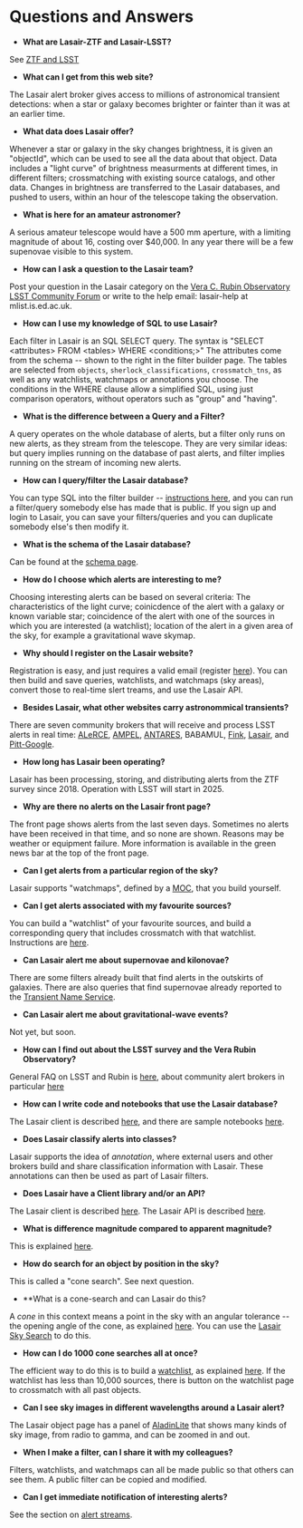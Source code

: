 # Questions and Answers

* **What are Lasair-ZTF and Lasair-LSST?**

See [ZTF and LSST](../implementation.html#ztf-and-lsst)

* **What can I get from this web site?**

The Lasair alert broker gives access to millions of astronomical transient detections: when a star or galaxy becomes brighter or fainter than it was at an earlier time.

* **What data does Lasair offer?**

Whenever a star or galaxy in the sky changes brightness, it is given an "objectId", which can be used to see all the data about that object. Data includes a "light curve" of brightness measurments at different times, in different filters; crossmatching with existing source catalogs, and other data.
Changes in brightness are transferred to the Lasair databases, and pushed to users, within an hour
of the telescope taking the observation.

* **What is here for an amateur astronomer?**

A serious amateur telescope would have a 500 mm aperture, with a limiting magnitude of about 16, costing over $40,000. In any year there will be a few supenovae visible to this system.

* **How can I ask a question to the Lasair team?**

Post your question in the Lasair category on the [Vera C. Rubin Observatory LSST Community Forum](https://community.lsst.org/c/support/support-lasair/55) or 
write to the help email: lasair-help at mlist.is.ed.ac.uk.

* **How can I use my knowledge of SQL to use Lasair?**

Each filter in Lasair is an SQL SELECT query. The syntax is "SELECT <attributes\> FROM <tables\> WHERE <conditions;\>" The attributes come from the schema -- shown to the right in the filter builder page. The tables are selected from `objects`, `sherlock_classifications`, `crossmatch_tns`, as well as any watchlists, watchmaps or annotations you choose. The conditions in the WHERE clause allow a simplified SQL, using just comparison operators, without operators such as "group" and "having".

* **What is the difference between a Query and a Filter?**

A query operates on the whole database of alerts, but a filter only runs on new alerts, as they stream from the telescope. They are very similar ideas: but query implies running on the database of past alerts,
and filter implies running on the stream of incoming new alerts.

* **How can I query/filter the Lasair database?**

You can type SQL into the filter builder -- [instructions here](../core_functions/make_filter.html), 
and you can run a filter/query somebody else has made that is public. If you sign up and login to Lasair, you can save your filters/queries and you can duplicate somebody else's then modify it.

* **What is the schema of the Lasair database?**

Can be found at the [schema page]({%lasairurl%}/schema).

* **How do I choose which alerts are interesting to me?**

Choosing interesting alerts can be based on several criteria: The characteristics of the light curve; coinicdence of the alert with a galaxy or known variable star; coincidence of the alert with one of the sources in which you are interested (a watchlist); location of the alert in a given area of the sky, for example a gravitational wave skymap.

* **Why should I register on the Lasair website?**

Registration is easy, and just requires a valid email (register [here]({%lasairurl%}/register)). You can then build and save queries, watchlists, and watchmaps (sky areas), convert those to real-time slert treams, and use the Lasair API.

* **Besides Lasair, what other websites carry astronommical transients?**

There are seven community brokers that will receive and process LSST alerts in real time: [ALeRCE](http://alerce.science/), [AMPEL](https://ampelproject.github.io/), [ANTARES](https://antares.noirlab.edu/), BABAMUL, [Fink](https://fink-broker.re%3Cdthedocs.io/en/latest/), [Lasair](https://lasair.roe.ac.uk/), and [Pitt-Google](https://pitt-broker.re%3Cdthedocs.io/en/latest/).

* **How long has Lasair been operating?**

Lasair has been processing, storing, and distributing alerts from the ZTF survey since 2018.
Operation with LSST will start in 2025.

* **Why are there no alerts on the Lasair front page?**

The front page shows alerts from the last seven days. Sometimes no alerts have been received
in that time, and so none are shown. Reasons may be weather or equipment failure.
More information is available in the green news bar at the top of the front page.

* **Can I get alerts from a particular region of the sky?**

Lasair supports "watchmaps", defined by a [MOC](https://cds-astro.github.io/mocpy/), that you build yourself.

* **Can I get alerts associated with my favourite sources?**

You can build a "watchlist" of your favourite sources, and build a corresponding query that includes crossmatch with that watchlist. Instructions are [here](../core_functions/watchlists.html).

* **Can Lasair alert me about supernovae and kilonovae?**

There are some filters already built that find alerts in the outskirts of galaxies. There are also queries that find supernovae already reported to the [Transient Name Service](https://www.wis-tns.org/).

* **Can Lasair alert me about gravitational-wave events?**

Not yet, but soon.

* **How can I find out about the LSST survey and the Vera Rubin Observatory?**

General FAQ on LSST and Rubin is [here](https://www.lsst.org/content/rubin-observatory-general-public-faqs), about community alert brokers in particular [here](https://www.lsst.org/scientists/alert-brokers)

* **How can I write code and notebooks that use the Lasair database?**

The Lasair client is described [here](../core_functions/rest-api.html), and
there are sample notebooks [here](../core_functions/python-notebooks.html).

* **Does Lasair classify alerts into classes?**

Lasair supports the idea of *annotation*, where external users and other brokers build and
share classification information with Lasair. These annotations can then be used as part of 
Lasair filters.

* **Does Lasair have a Client library and/or an API?**

The Lasair client is described [here](../core_functions/client.html).
The Lasair API is described [here](../core_functions/rest-api.html).

* **What is difference magnitude compared to apparent magnitude?**

This is explained [here](../concepts/objects_sources.html).

* **How do search for an object by position in the sky?**

This is called a "cone search". See next question.

* **What is a cone-search and can Lasair do this?

A *cone* in this context means a point in the sky with an angular tolerance -- the opening
angle of the cone, as explained [here](../concepts/sky-search.html). 
You can use the [Lasair Sky Search](../core_functions/sky-search.html)
to do this.

* **How can I do 1000 cone searches all at once?**

The efficient way to do this is to build a [watchlist](../concepts/watchlist.html),
as explained [here](../core_functions/watchlist.html). If the watchlist has
less than 10,000 sources, there is button on the watchlist page to crossmatch
with all past objects.

* **Can I see sky images in different wavelengths around a Lasair alert?**

The Lasair object page has a panel of [AladinLite](https://aladin.u-strasbg.fr/AladinLite/)
that shows many kinds of sky image, from radio to gamma, and can be zoomed in and out.

* **When I make a filter, can I share it with my colleagues?**

Filters, watchlists, and watchmaps can all be made public so that others can see them.
A public filter can be copied and modified.

* **Can I get immediate notification of interesting alerts?**

See the section on [alert streams](../core_functions/alert-streams).
